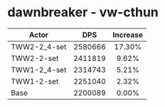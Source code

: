 # dawnbreaker - vw-cthun
| Actor | DPS | Increase |
|---|:---:|:---:|
|TWW2-2_4-set|2580666|17.30%|
|TWW2-2-set|2411819|9.62%|
|TWW1-2_4-set|2314743|5.21%|
|TWW1-2-set|2251040|2.32%|
|Base|2200089|0.00%|
